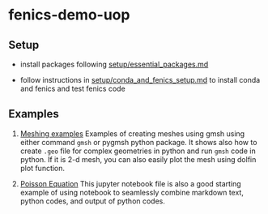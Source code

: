 # fenics-demo-uop

## Setup

- install packages following [setup/essential_packages.md](setup/essential_packages.md)

- follow instructions in [setup/conda_and_fenics_setup.md](setup/conda_and_fenics_setup.md) to install conda and fenics and test fenics code

## Examples

1. [Meshing examples](meshing/create_mesh.ipynb)
	Examples of creating meshes using gmsh using either command `gmsh` or pygmsh python package. It shows also how to create `.geo` file for complex geometries in python and run `gmsh` code in python. If it is 2-d mesh, you can also easily plot the mesh using dolfin plot function. 

2. [Poisson Equation](poisson_test/poisson_equation.ipynb)
	This jupyter notebook file is also a good starting example of using notebook to seamlessly combine markdown text, python codes, and output of python codes. 

